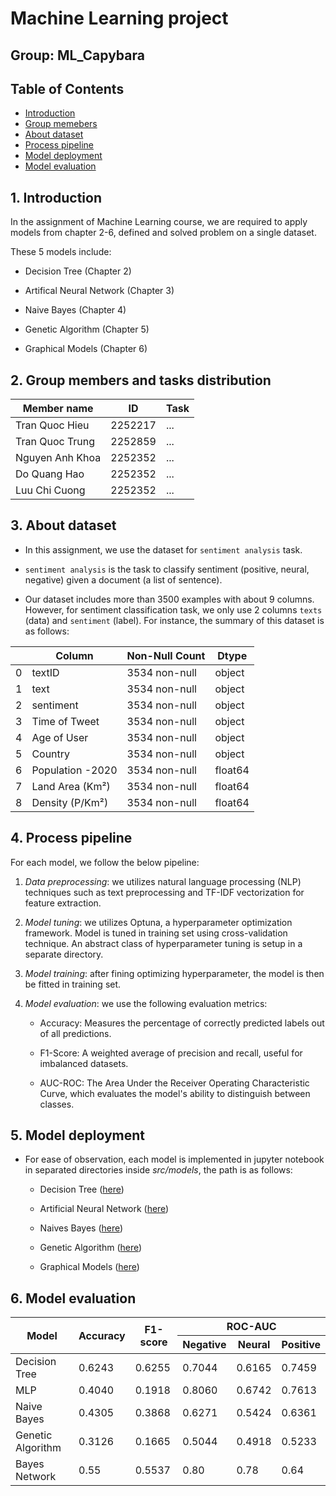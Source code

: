 Machine Learning project
==============

## Group: ML_Capybara

## Table of Contents
- [Introduction](#1-introduction)
- [Group memebers](#2-group-members-and-tasks-distribution)
- [About dataset](#3-about-dataset)
- [Process pipeline](#4-process-pipeline)
- [Model deployment](#5-model-deployment)
- [Model evaluation](#6-model-evaluation)

## 1. Introduction

In the assignment of Machine Learning course, we are required to apply models from chapter 2-6, defined and solved problem on a single dataset.

These 5 models include:

- Decision Tree (Chapter 2)

- Artifical Neural Network (Chapter 3)

- Naive Bayes (Chapter 4)

- Genetic Algorithm (Chapter 5)

- Graphical Models (Chapter 6)

## 2. Group members and tasks distribution

| Member name | ID | Task |
|----------|----------|----------|
| Tran Quoc Hieu | 2252217 | ... |
| Tran Quoc Trung | 2252859 | ... |
| Nguyen Anh Khoa | 2252352 | ... |
| Do Quang Hao | 2252352 | ... |
| Luu Chi Cuong | 2252352 | ... |

## 3. About dataset

- In this assignment, we use the dataset for `sentiment analysis` task.

- `sentiment analysis` is the task to classify sentiment (positive, neural, negative) given a document (a list of sentence).

- Our dataset includes more than 3500 examples with about 9 columns. However, for sentiment classification task, we only use 2 columns `texts` (data) and `sentiment` (label). For instance, the summary of this dataset is as follows:

|   | Column            | Non-Null Count | Dtype   |
|----|-------------------|---------------|-------- |
| 0  | textID           | 3534 non-null  | object  |
| 1  | text             | 3534 non-null  | object  |
| 2  | sentiment        | 3534 non-null  | object  |
| 3  | Time of Tweet    | 3534 non-null  | object  |
| 4  | Age of User      | 3534 non-null  | object  |
| 5  | Country          | 3534 non-null  | object  |
| 6  | Population -2020 | 3534 non-null  | float64 |
| 7  | Land Area (Km²)  | 3534 non-null  | float64 |
| 8  | Density (P/Km²)  | 3534 non-null  | float64 |

## 4. Process pipeline

For each model, we follow the below pipeline:

1. *Data preprocessing*: we utilizes natural language processing (NLP) techniques such as text preprocessing and TF-IDF vectorization for feature extraction.

2. *Model tuning*: we utilizes Optuna, a hyperparameter optimization framework. Model is tuned in training set using cross-validation technique. An abstract class of hyperparameter tuning is setup in a separate directory.

3. *Model training*: after fining optimizing hyperparameter, the model is then be fitted in training set.

4. *Model evaluation*: we use the following evaluation metrics:

    + Accuracy: Measures the percentage of correctly predicted labels out of all predictions.

    + F1-Score: A weighted average of precision and recall, useful for imbalanced datasets.
        
    + AUC-ROC: The Area Under the Receiver Operating Characteristic Curve, which evaluates the model's ability to distinguish between classes.


## 5. Model deployment

- For ease of observation, each model is implemented in jupyter notebook in separated directories inside *src/models*, the path is as follows:

    + Decision Tree ([here](src/models/decision_tree/README.md))

    + Artificial Neural Network ([here](src/models/MLP%20model/README.md))

    + Naives Bayes ([here](src/models/naive_bayes_model/README.md))

    + Genetic Algorithm ([here](src/models/genetic_algorithm/README.md))

    + Graphical Models ([here](src/models/BN%20model/))

## 6. Model evaluation

<table>
    <thead>
        <tr>
            <th rowspan=2>Model</th>
            <th rowspan=2>Accuracy</th>
            <th rowspan=2>F1-score</th>
            <th colspan=3>ROC-AUC</th>
        </tr>
        <tr>
            <th>Negative</th>
            <th>Neural</th>
            <th>Positive</th>
        </tr>
    </thead>
    <tbody>
        <tr>
            <td>Decision Tree</td>
            <td>0.6243</td>
            <td>0.6255</td>
            <td>0.7044</td>
            <td>0.6165</td>
            <td>0.7459</td>
        </tr>
        <tr>
            <td>MLP</td>
            <td>0.4040</td>
            <td>0.1918</td>
            <td>0.8060</td>
            <td>0.6742</td>
            <td>0.7613</td>
        </tr>
        <tr>
            <td>Naive Bayes</td>
            <td>0.4305</td>
            <td>0.3868</td>
            <td>0.6271</td>
            <td>0.5424</td>
            <td>0.6361</td>
        </tr>
        <tr>
            <td>Genetic Algorithm</td>
            <td>0.3126</td>
            <td>0.1665</td>
            <td>0.5044</td>
            <td>0.4918</td>
            <td>0.5233</td>
        </tr>
        <tr>
            <td>Bayes Network</td>
            <td>0.55</td>
            <td>0.5537</td>
            <td>0.80</td>
            <td>0.78</td>
            <td>0.64</td>
        </tr>
    </tbody>
</table>

